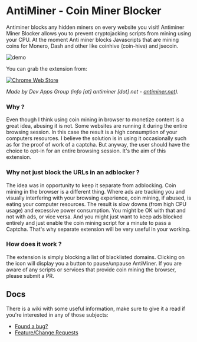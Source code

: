 # AntiMiner - Coin Miner Blocker
Antiminer blocks any hidden miners on every website you visit! Antiminer Miner Blocker allows you to prevent cryptojacking scripts from mining using your CPU. At the moment Anti miner blocks Javascripts that are mining coins for Monero, Dash and other like coinhive (coin-hive) and jsecoin.

![demo](https://raw.githubusercontent.com/unkn0wn404/antiminer/master/content/antiminer-screencast.gif)

You can grab the extension from:

[![Chrome Web Store](https://developer.chrome.com/webstore/images/ChromeWebStore_BadgeWBorder_v2_206x58.png)](https://chrome.google.com/webstore/detail/antiminer-coin-miner-bloc/abgnbkcdbiafipllamhhmikhgjolhdaf)


*Made by Dev Apps Group (info [at] antiminer [dot] net - [antiminer.net](http://antiminer.net/)).*

### Why ?
Even though I think using coin mining in browser to monetize content is a great idea, abusing it is not. Some websites are running it during the entire browsing session. In this case the result is a high consumption of your computers resources. I believe the solution is in using it occasionally such as for the proof of work of a captcha. But anyway, the user should have the choice to opt-in for an entire browsing session. It's the aim of this extension.

### Why not just block the URLs in an adblocker ?
The idea was in opportunity to keep it separate from adblocking. Coin mining in the browser is a different thing. Where ads are tracking you and visually interfering with your browsing experience, coin mining, if abused, is eating your computer resources. The result is slow downs (from high CPU usage) and excessive power consumption. You might be OK with that and not with ads, or vice versa. And you might just want to keep ads blocked entirely and just enable the coin mining script for a minute to pass a Captcha. That's why separate extension will be very useful in your working.

### How does it work ?
The extension is simply blocking a list of blacklisted domains. Clicking on the icon will display you a button to pause/unpause AntiMiner. If you are aware of any scripts or services that provide coin mining the browser, please submit a PR.

## Docs
There is a wiki with some useful information, make sure to give it a read if you're interested in any of those subjects:
* [Found a bug?](https://github.com/unkn0wn404/antiminer/wiki/Bugs)
* [Feature/Change Requests](https://github.com/unkn0wn404/antiminer/wiki/Requests)
